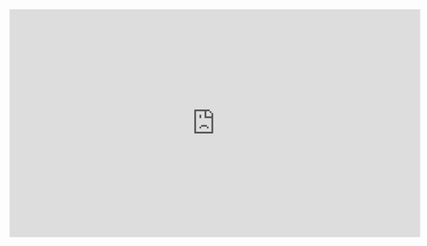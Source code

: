 <html>
 <body>
<iframe src="https://www.youtube.com/embed/K3di3QTa9vU"
width="720" height="400" frameborder="0" allowfullscreen></iframe>
 </body>
</html>

